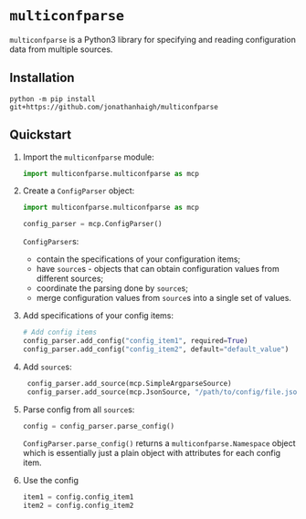<!--
Copyright 2020 Jonathan Haigh <jonathanhaigh@gmail.com>
SPDX-License-Identifier: MIT
-->
# `multiconfparse`

`multiconfparse` is a Python3 library for specifying and reading configuration
data from multiple sources.

## Installation

```shell
python -m pip install git+https://github.com/jonathanhaigh/multiconfparse
```

## Quickstart

1. Import the `multiconfparse` module:
   ```python
   import multiconfparse.multiconfparse as mcp
   ```

1. Create a `ConfigParser` object:
   ```python
   import multiconfparse.multiconfparse as mcp

   config_parser = mcp.ConfigParser()
   ```
   `ConfigParser`s:
   * contain the specifications of your configuration items;
   * have `source`s - objects that can obtain configuration values from
     different sources;
   * coordinate the parsing done by `source`s;
   * merge configuration values from `source`s into a single set of values.

1. Add specifications of your config items:
   ```python
   # Add config items
   config_parser.add_config("config_item1", required=True)
   config_parser.add_config("config_item2", default="default_value")
   ```

1. Add `source`s:
   ```python
    config_parser.add_source(mcp.SimpleArgparseSource)
    config_parser.add_source(mcp.JsonSource, "/path/to/config/file.json")
    ```

1. Parse config from all `source`s:
    ```python
    config = config_parser.parse_config()
    ```
    `ConfigParser.parse_config()` returns a `multiconfparse.Namespace` object
    which is essentially just a plain object with attributes for each config
    item.

1. Use the config
   ```python
   item1 = config.config_item1
   item2 = config.config_item2
   ```
